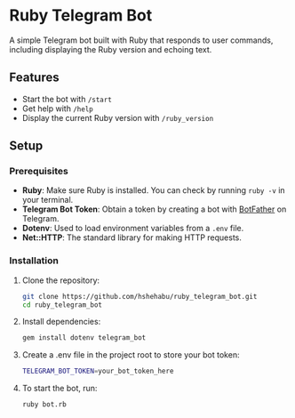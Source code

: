 # Ruby Telegram Bot

A simple Telegram bot built with Ruby that responds to user commands, including displaying the Ruby version and echoing text.

## Features
- Start the bot with `/start`
- Get help with `/help`
- Display the current Ruby version with `/ruby_version`

## Setup

### Prerequisites
- **Ruby**: Make sure Ruby is installed. You can check by running `ruby -v` in your terminal.
- **Telegram Bot Token**: Obtain a token by creating a bot with [BotFather](https://telegram.me/BotFather) on Telegram.
- **Dotenv**: Used to load environment variables from a `.env` file.
- **Net::HTTP**: The standard library for making HTTP requests.

### Installation
1. Clone the repository:

   ```bash
   git clone https://github.com/hshehabu/ruby_telegram_bot.git
   cd ruby_telegram_bot
2. Install dependencies:

    ```bash
    gem install dotenv telegram_bot
3. Create a .env file in the project root to store your bot token:
    ```bash
    TELEGRAM_BOT_TOKEN=your_bot_token_here
4. To start the bot, run:
    ```bash
    ruby bot.rb